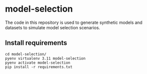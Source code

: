 # model-selection

The code in this repository is used to generate synthetic models and datasets to simulate model selection scenarios.


## Install requirements

```
cd model-selection/
pyenv virtualenv 3.11 model-selection
pyenv activate model-selection
pip install -r requirements.txt
```

